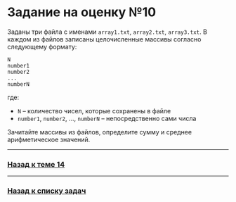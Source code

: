 # Задание на оценку №10

Заданы три файла с именами `array1.txt`, `array2.txt`, `array3.txt`.
В каждом из файлов записаны целочисленные массивы согласно следующему формату:

```text
N
number1
number2
...
numberN
```

где:

- `N` – количество чисел, которые сохранены в файле
- `number1`, `number2`, ..., `numberN` – непосредственно сами числа

Зачитайте массивы из файлов, определите сумму и среднее арифметическое значений.

---

### [Назад к теме 14](../../unit_14/README.md)

---

### [Назад к списку задач](./README.md)